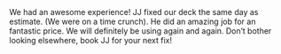 ---
date: 2018-11-03T17:03:58.000Z
author: Melissa B.
body: >-
  We had an awesome experience! JJ fixed our deck the same day as estimate. (We were on a time crunch). He did an amazing job for an fantastic price. We will definitely be using again and again. Don’t bother looking elsewhere, book JJ for your next fix!
stars: 5
---